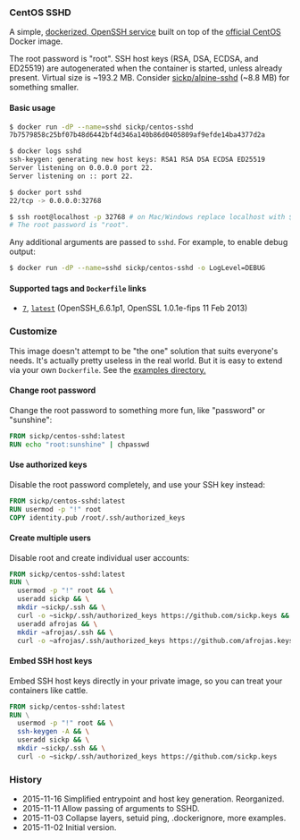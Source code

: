 ### CentOS SSHD

A simple, [dockerized, OpenSSH service][centos_sshd] built on top of the [official CentOS][centos] Docker image.

The root password is "root". SSH host keys (RSA, DSA, ECDSA, and ED25519) are autogenerated when the container is started, unless already present. Virtual size is ~193.2 MB. Consider [sickp/alpine-sshd][alpine_sshd] (~8.8 MB) for something smaller.

#### Basic usage

```sh
$ docker run -dP --name=sshd sickp/centos-sshd
7b7579858c25bf07b48d6442bf4d346a140b86d0405809af9efde14ba4377d2a

$ docker logs sshd
ssh-keygen: generating new host keys: RSA1 RSA DSA ECDSA ED25519
Server listening on 0.0.0.0 port 22.
Server listening on :: port 22.

$ docker port sshd
22/tcp -> 0.0.0.0:32768

$ ssh root@localhost -p 32768 # on Mac/Windows replace localhost with $(docker-machine ip default)
# The root password is "root".
```

Any additional arguments are passed to `sshd`. For example, to enable debug output:

```sh
$ docker run -dP --name=sshd sickp/centos-sshd -o LogLevel=DEBUG
```

#### Supported tags and `Dockerfile` links

* [`7`][dockerfile_7], [`latest`][dockerfile_7] (OpenSSH_6.6.1p1, OpenSSL 1.0.1e-fips 11 Feb 2013)

### Customize

This image doesn't attempt to be "the one" solution that suits everyone's needs. It's actually pretty useless in the real world. But it is easy to extend via your own `Dockerfile`. See the [examples directory.][examples]

#### Change root password

Change the root password to something more fun, like "password" or "sunshine":

```dockerfile
FROM sickp/centos-sshd:latest
RUN echo "root:sunshine" | chpasswd
```

#### Use authorized keys

Disable the root password completely, and use your SSH key instead:

```dockerfile
FROM sickp/centos-sshd:latest
RUN usermod -p "!" root
COPY identity.pub /root/.ssh/authorized_keys
```

#### Create multiple users

Disable root and create individual user accounts:

```dockerfile
FROM sickp/centos-sshd:latest
RUN \
  usermod -p "!" root && \
  useradd sickp && \
  mkdir ~sickp/.ssh && \
  curl -o ~sickp/.ssh/authorized_keys https://github.com/sickp.keys && \
  useradd afrojas && \
  mkdir ~afrojas/.ssh && \
  curl -o ~afrojas/.ssh/authorized_keys https://github.com/afrojas.keys
```

#### Embed SSH host keys

Embed SSH host keys directly in your private image, so you can treat your containers like cattle.

```dockerfile
FROM sickp/centos-sshd:latest
RUN \
  usermod -p "!" root && \
  ssh-keygen -A && \
  useradd sickp && \
  mkdir ~sickp/.ssh && \
  curl -o ~sickp/.ssh/authorized_keys https://github.com/sickp.keys
```

### History

- 2015-11-16 Simplified entrypoint and host key generation. Reorganized.
- 2015-11-11 Allow passing of arguments to SSHD.
- 2015-11-03 Collapse layers, setuid ping, .dockerignore, more examples.
- 2015-11-02 Initial version.

[centos_sshd]:  https://hub.docker.com/r/sickp/centos-sshd/
[centos]:       https://hub.docker.com/_/centos/
[alpine_sshd]:  https://hub.docker.com/r/sickp/alpine-sshd/
[dockerfile_7]: https://github.com/sickp/docker-centos-sshd/tree/master/versions/7/Dockerfile
[examples]:     https://github.com/sickp/docker-centos-sshd/tree/master/examples/

